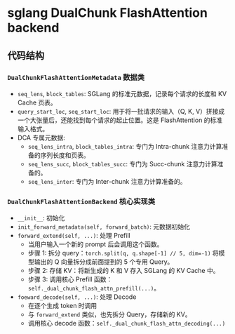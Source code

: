 # sglang DualChunk FlashAttention backend

## 代码结构

### `DualChunkFlashAttentionMetadata` 数据类

- `seq_lens`, `block_tables`: SGLang 的标准元数据，记录每个请求的长度和 KV Cache 页表。
- `query_start_loc`, `seq_start_loc`: 用于将一批请求的输入（Q, K, V）拼接成一个大张量后，还能找到每个请求的起止位置。这是 FlashAttention 的标准输入格式。
- DCA 专属元数据:
    - `seq_lens_intra`, `block_tables_intra`: 专门为 Intra-chunk 注意力计算准备的序列长度和页表。
    - `seq_lens_succ`, `block_tables_succ`: 专门为 Succ-chunk 注意力计算准备的。
    - `seq_lens_inter`: 专门为 Inter-chunk 注意力计算准备的。

### `DualChunkFlashAttentionBackend` 核心实现类

- `__init__`: 初始化
- `init_forward_metadata(self, forward_batch)`: 元数据初始化
- `forward_extend(self, ...)`: 处理 Prefill
    - 当用户输入一个新的 prompt 后会调用这个函数。
    - 步骤 1: 拆分 query：`torch.split(q, q.shape[-1] // 5, dim=-1)` 将模型输出的 Q 向量拆分成前面提到的 5 个专用 Query。
    - 步骤 2: 存储 KV：将新生成的 K 和 V 存入 SGLang 的 KV Cache 中。
    - 步骤 3: 调用核心 Prefill 函数：`self._dual_chunk_flash_attn_prefill(...)`。
- `foeward_decode(self, ...)`: 处理 Decode
    - 在逐个生成 token 时调用
    - 与 `forward_extend` 类似，也先拆分 Query，存储新的 KV。
    - 调用核心 decode 函数：`self._dual_chunk_flash_attn_decoding(...)`

